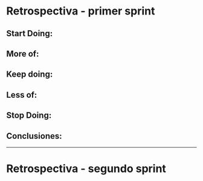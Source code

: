 # Retrospectiva - primer sprint

## Start Doing:

## More of:

## Keep doing:

## Less of:

## Stop Doing:

## Conclusiones:

-------------------------
# Retrospectiva - segundo sprint
